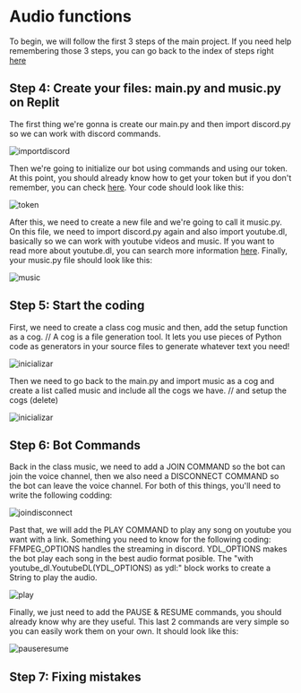 # Audio functions

To begin, we will follow the first 3 steps of the main project.
If you need help remembering those 3 steps, you can go back to the index of steps right [here](https://github.com/VictorFloresJuarez/Workshop-Bots-on-Discord/blob/main/Sections/Creation%20process/Index%20of%20steps.md)

## Step 4: Create your files: main.py and music.py on Replit
The first thing we're gonna is create our main.py and then import discord.py so we can work with discord commands.

![importdiscord](https://github.com/VictorFloresJuarez/Workshop-Bots-on-Discord/blob/main/Resources/paso4.%20importDiscord.png?raw=true)

 Then we're going to initialize our bot using commands and using our token. At this point, you should already know how to get your token but if you don't remember, you can check [here](https://github.com/VictorFloresJuarez/Workshop-Bots-on-Discord/blob/main/Sections/Creation%20process/%3EStep2+++/Step4.md). Your code should look like this:
 
![token](https://github.com/VictorFloresJuarez/Workshop-Bots-on-Discord/blob/main/Resources/paso4.token.png?raw=true)
 
 After this, we need to create a new file and we're going to call it music.py. On this file, we need to import discord.py again and also import youtube.dl, basically so we can work with youtube videos and music. If you want to read more about youtube.dl, you can search more information [here](https://en.wikipedia.org/wiki/Youtube-dl). Finally, your music.py file should look like this:
 
![music](https://github.com/VictorFloresJuarez/Workshop-Bots-on-Discord/blob/main/Resources/paso4.music.png?raw=true)

## Step 5: Start the coding
First, we need to create a class cog music and then, add the setup function as a cog.
// A cog is a file generation tool. It lets you use pieces of Python code as generators in your source files to generate whatever text you need!

![inicializar](https://github.com/VictorFloresJuarez/Workshop-Bots-on-Discord/blob/main/Resources/paso5.inicializar.png?raw=true)

Then we need to go back to the main.py and import music as a cog and create a list called music and include all the cogs we have.
// and setup the cogs (delete)

![inicializar](https://github.com/VictorFloresJuarez/Workshop-Bots-on-Discord/blob/main/Resources/paso5.cogs.png?raw=true)

## Step 6: Bot Commands
Back in the class music, we need to add a JOIN COMMAND so the bot can join the voice channel, then we also need a DISCONNECT COMMAND so the bot can leave the voice channel. For both of this things, you'll need to write the following codding:

![joindisconnect](https://github.com/VictorFloresJuarez/Workshop-Bots-on-Discord/blob/main/Resources/paso6joindisconnect.png?raw=true)

Past that, we will add the PLAY COMMAND to play any song on youtube you want with a link. Something you need to know for the following coding:
FFMPEG_OPTIONS handles the streaming in discord.
YDL_OPTIONS makes the bot play each song in the best audio format posible.
The "with youtube_dl.YoutubeDL(YDL_OPTIONS) as ydl:" block works to create a String to play the audio.

![play](https://github.com/VictorFloresJuarez/Workshop-Bots-on-Discord/blob/main/Resources/paso6play.png?raw=true)

Finally, we just need to add the PAUSE & RESUME commands, you should already know why are they useful. This last 2 commands are very simple so you can easily work them on your own. It should look like this:

![pauseresume](https://github.com/VictorFloresJuarez/Workshop-Bots-on-Discord/blob/main/Resources/paso6.pauseresume.png?raw=true)

## Step 7: Fixing mistakes


